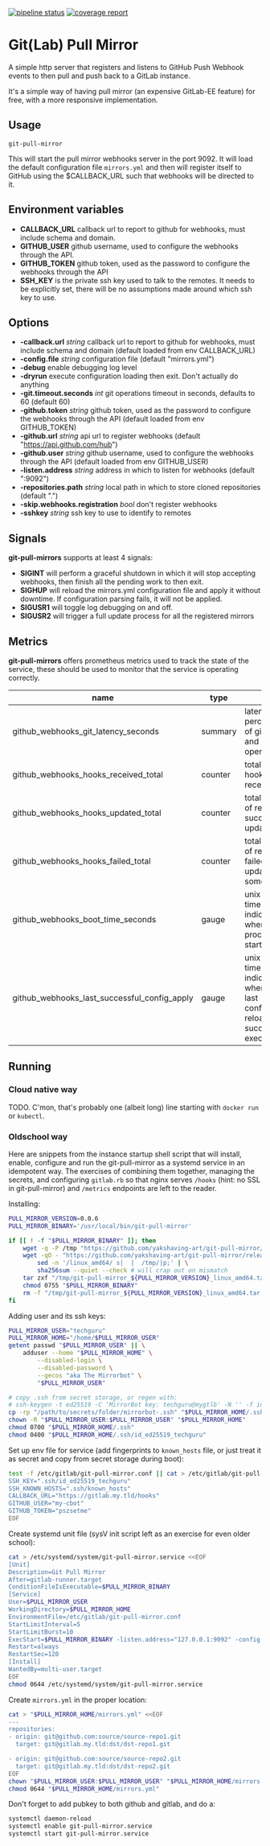 [![pipeline status](https://gitlab.com/yakshaving.art/git-pull-mirror/badges/master/pipeline.svg)](https://gitlab.com/yakshaving.art/git-pull-mirror/commits/master)
[![coverage report](https://gitlab.com/yakshaving.art/git-pull-mirror/badges/master/coverage.svg?job=test)](https://gitlab.com/yakshaving.art/git-pull-mirror/commits/master)

# Git(Lab) Pull Mirror

A simple http server that registers and listens to GitHub Push Webhook events
to then pull and push back to a GitLab instance.

It's a simple way of having pull mirror (an expensive GitLab-EE feature) for
free, with a more responsive implementation.

## Usage

`git-pull-mirror`

This will start the pull mirror webhooks server in the port 9092. It will
load the default configuration file `mirrors.yml` and then will register
itself to GitHub using the $CALLBACK_URL such that webhooks will be
directed to it.

## Environment variables

- **CALLBACK_URL** callback url to report to github for webhooks, must
    include schema and domain.
- **GITHUB_USER** github username, used to configure the webhooks through the
    API.
- **GITHUB_TOKEN** github token, used as the password to configure the
    webhooks through the API
- **SSH_KEY** is the private ssh key used to talk to the remotes. It needs to
    be explicitly set, there will be no assumptions made around which ssh key to
    use.

## Options

- **-callback.url** *string*
    callback url to report to github for webhooks, must include schema and domain (default loaded from env CALLBACK_URL)
- **-config.file** *string*
    configuration file (default "mirrors.yml")
- **-debug**
    enable debugging log level
- **-dryrun**
    execute configuration loading then exit. Don't actually do anything
- **-git.timeout.seconds** *int*
    git operations timeout in seconds, defaults to 60 (default 60)
- **-github.token** *string*
    github token, used as the password to configure the webhooks through the API (default loaded from env GITHUB_TOKEN)
- **-github.url** *string*
    api url to register webhooks (default "https://api.github.com/hub")
- **-github.user** *string*
    github username, used to configure the webhooks through the API (default loaded from env GITHUB_USER)
- **-listen.address** *string*
    address in which to listen for webhooks (default ":9092")
- **-repositories.path** *string*
    local path in which to store cloned repositories (default ".")
- **-skip.webhooks.registration** *bool*
    don't register webhooks
- **-sshkey** *string*
    ssh key to use to identify to remotes

## Signals

**git-pull-mirrors** supports at least 4 signals:

- **SIGINT** will perform a graceful shutdown in which it will stop accepting
    webhooks, then finish all the pending work to then exit.
- **SIGHUP** will reload the mirrors.yml configuration file and apply it
    without downtime. If configuration parsing fails, it will not be applied.
- **SIGUSR1** will toggle log debugging on and off.
- **SIGUSR2** will trigger a full update process for all the registered mirrors

## Metrics

**git-pull-mirrors** offers prometheus metrics used to track the state of the service, these should be used to monitor that the service is operating correctly.

| name | type | help  |
|---|---|---|
| github_webhooks_git_latency_seconds           | summary  | latency percentiles of git fetch and push operations |
| github_webhooks_hooks_received_total          | counter  | total count of hooks received |
| github_webhooks_hooks_updated_total           | counter  | total number of repos succefully updated  |
| github_webhooks_hooks_failed_total            | counter  | total number of repos that failed to update for some reason  |
| github_webhooks_boot_time_seconds             | gauge    | unix timestamp indicating when the process was started |
| github_webhooks_last_successful_config_apply  | gauge    | unix timestamp indicating when the last configuration reload was successfully executed  |

## Running

### Cloud native way
TODO. C'mon, that's probably one (albeit long) line starting with `docker run` or `kubectl`.

### Oldschool way
Here are snippets from the instance startup shell script that will install, enable, configure and run
the git-pull-mirror as a systemd service in an idempotent way. The exercises of combining them together,
managing the secrets, and configuring `gitlab.rb` so that nginx serves `/hooks` (hint: no SSL in git-pull-mirror)
and `/metrics` endpoints are left to the reader.

Installing:
```bash
PULL_MIRROR_VERSION=0.0.6
PULL_MIRROR_BINARY='/usr/local/bin/git-pull-mirror'

if [[ ! -f "$PULL_MIRROR_BINARY" ]]; then
	wget -q -P /tmp "https://github.com/yakshaving-art/git-pull-mirror/releases/download/$PULL_MIRROR_VERSION/git-pull-mirror_${PULL_MIRROR_VERSION}_linux_amd64.tar.gz"
	wget -qO - "https://github.com/yakshaving-art/git-pull-mirror/releases/download/$PULL_MIRROR_VERSION/git-pull-mirror_${PULL_MIRROR_VERSION}_checksums.txt" | \
		sed -n '/linux_amd64/ s|  |  /tmp/|p;' | \
		sha256sum --quiet --check # will crap out on mismatch
	tar zxf "/tmp/git-pull-mirror_${PULL_MIRROR_VERSION}_linux_amd64.tar.gz" -C "$(dirname "$PULL_MIRROR_BINARY")"
	chmod 0755 "$PULL_MIRROR_BINARY"
	rm -f "/tmp/git-pull-mirror_${PULL_MIRROR_VERSION}_linux_amd64.tar.gz"
fi
```

Adding user and its ssh keys:
```bash
PULL_MIRROR_USER="techguru"
PULL_MIRROR_HOME="/home/$PULL_MIRROR_USER"
getent passwd "$PULL_MIRROR_USER" || \
	adduser --home "$PULL_MIRROR_HOME" \
		--disabled-login \
		--disabled-password \
		--gecos "aka The Mirrorbot" \
		"$PULL_MIRROR_USER"

# copy .ssh from secret storage, or regen with:
# ssh-keygen -t ed25519 -C 'MirrorBot key: techguru@mygtlb' -N '' -f id_ed25519_techguru
cp -rp "/path/to/secrets/folder/mirrorbot-.ssh" "$PULL_MIRROR_HOME/.ssh"
chown -R "$PULL_MIRROR_USER:$PULL_MIRROR_USER" "$PULL_MIRROR_HOME"
chmod 0700 "$PULL_MIRROR_HOME/.ssh"
chmod 0400 "$PULL_MIRROR_HOME/.ssh/id_ed25519_techguru"
```

Set up env file for service (add fingerprints to `known_hosts` file, or just treat it
as secret and copy from secret storage during boot):
``` bash
test -f /etc/gitlab/git-pull-mirror.conf || cat > /etc/gitlab/git-pull-mirror.conf <<EOF
SSH_KEY=".ssh/id_ed25519_techguru"
SSH_KNOWN_HOSTS=".ssh/known_hosts"
CALLBACK_URL="https://gitlab.my.tld/hooks"
GITHUB_USER="my-cbot"
GITHUB_TOKEN="pszsetme"
EOF
```

Create systemd unit file (sysV init script left as an exercise
for even older school):

```bash
cat > /etc/systemd/system/git-pull-mirror.service <<EOF
[Unit]
Description=Git Pull Mirror
After=gitlab-runner.target
ConditionFileIsExecutable=$PULL_MIRROR_BINARY
[Service]
User=$PULL_MIRROR_USER
WorkingDirectory=$PULL_MIRROR_HOME
EnvironmentFile=/etc/gitlab/git-pull-mirror.conf
StartLimitInterval=5
StartLimitBurst=10
ExecStart=$PULL_MIRROR_BINARY -listen.address="127.0.0.1:9092" -config.file="$PULL_MIRROR_HOME/mirrors.yml" -skip.webhooks.registration="true" -debug
Restart=always
RestartSec=120
[Install]
WantedBy=multi-user.target
EOF
chmod 0644 /etc/systemd/system/git-pull-mirror.service
```

Create `mirrors.yml` in the proper location:

```bash
cat > "$PULL_MIRROR_HOME/mirrors.yml" <<EOF
---
repositories:
- origin: git@github.com:source/source-repo1.git
  target: git@gitlab.my.tld:dst/dst-repo1.git

- origin: git@github.com:source/source-repo2.git
  target: git@gitlab.my.tld:dst/dst-repo2.git
EOF
chown "$PULL_MIRROR_USER:$PULL_MIRROR_USER" "$PULL_MIRROR_HOME/mirrors.yml"
chmod 0644 "$PULL_MIRROR_HOME/mirrors.yml"
```

Don't forget to add pubkey to both github and gitlab, and do a:
```bash
systemctl daemon-reload
systemctl enable git-pull-mirror.service
systemctl start git-pull-mirror.service
```
